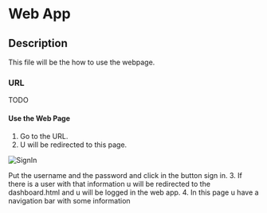 # Web App

## Description
This file will be the how to use the webpage.

### URL
TODO

#### Use the Web Page
1. Go to the URL.
2. U will be redirected to this page. 

![SignIn](https://github.com/ubicom-dsd-2023/ubicom-dsd-2023.github.io/assets/58189630/44fc9198-4505-4e86-9320-bbdfad86183e)

  Put the username and the password and click in the button sign in.
3. If there is a user with that information u will be redirected to the dashboard.html and u will be logged in the web app.
4. In this page u have a navigation bar with some information
